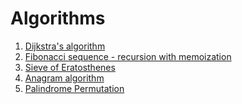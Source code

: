 # Algorithms 

1. [Dijkstra's algorithm](https://github.com/marszos/algorithms/blob/92740e514a13e7d1b87a1d36aae6e8eb77af40d0/Dijkstra_algo.py)
2. [Fibonacci sequence - recursion with memoization](https://github.com/marszos/algorithms/blob/67026c0a4c21e6eaa7b3002a92d3db4f664afdf2/fibonacci.py)
3. [Sieve of Eratosthenes](https://github.com/marszos/algorithms/blob/333889550e6e3d88e1e41e9aa477248d2410be37/Sieve_of_Eratosthenes.py)
4. [Anagram algorithm](https://github.com/marszos/algorithms/blob/bad2582ebd279f5494b0180e15097cc775d87b35/Anagram_algo.py)
5. [Palindrome Permutation](https://github.com/marszos/algorithms/blob/ccd3516eeca847dfba9df87a5e3bcf2f33c7435b/Palindrome%20Permutation%20(Knuth%E2%80%93Morris%E2%80%93Pratt%20algorithm))
